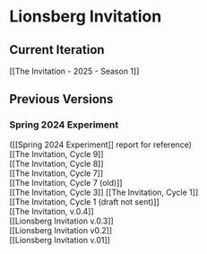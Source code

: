 # Lionsberg Invitation

## Current Iteration

[[The Invitation - 2025 - Season 1]]  
## Previous Versions 

### Spring 2024 Experiment 
([[Spring 2024 Experiment]] report for reference)  
[[The Invitation, Cycle 9]]  
[[The Invitation, Cycle 8]]  
[[The Invitation, Cycle 7]]  
[[The Invitation, Cycle 7 (old)]]  
[[The Invitation, Cycle 3]] 
[[The Invitation, Cycle 1]]  
[[The Invitation, Cycle 1 (draft not sent)]]  
[[The Invitation, v.0.4]]  
[[Lionsberg Invitation v.0.3]]  
[[Lionsberg Invitation v0.2]]  
[[Lionsberg Invitation v.01]]   

